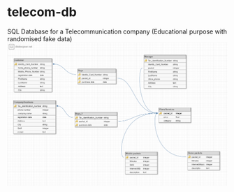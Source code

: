 # telecom-db
SQL Database for a Telecommunication company (Educational purpose with randomised fake data)
![alt text](schema.png)
